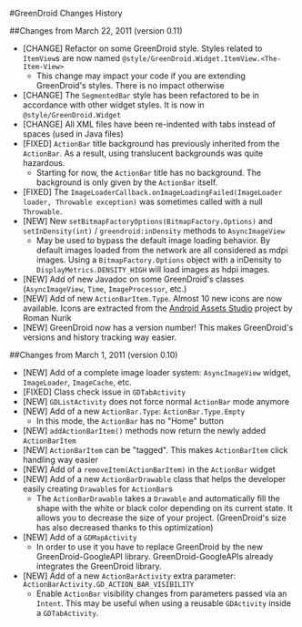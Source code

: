 #GreenDroid Changes History

##Changes from March 22, 2011 (version 0.11)

- [CHANGE] Refactor on some GreenDroid style. Styles related to `ItemView`s are now named `@style/GreenDroid.Widget.ItemView.<The-Item-View>`
    * This change may impact your code if you are extending GreenDroid's styles. There is no impact otherwise
- [CHANGE] The `SegmentedBar` style has been refactored to be in accordance with other widget styles. It is now in `@style/GreenDroid.Widget`
- [CHANGE] All XML files have been re-indented with tabs instead of spaces (used in Java files)
- [FIXED] `ActionBar` title background has previously inherited from the `ActionBar`. As a result, using translucent backgrounds was quite hazardous.
    * Starting for now, the `ActionBar` title has no background. The background is only given by the `ActionBar` itself.
- [FIXED] The `ImageLoaderCallback.onImageLoadingFailed(ImageLoader loader, Throwable exception)` was sometimes called with a null `Throwable`.
- [NEW] New `setBitmapFactoryOptions(BitmapFactory.Options)` and `setInDensity(int)` / `greendroid:inDensity` methods to `AsyncImageView`
    * May be used to bypass the default image loading behavior. By default images loaded from the network are all considered
    as mdpi images. Using a `BitmapFactory.Options` object with a inDensity to `DisplayMetrics.DENSITY_HIGH` will load images as hdpi images.
- [NEW] Add of new Javadoc on some GreenDroid's classes (`AsyncImageView`, `Time`, `ImageProcessor`, etc.)
- [NEW] Add of new `ActionBarItem.Type`. Almost 10 new icons are now available. Icons are extracted from the [Android Assets Studio][android_assets_studio] project by Roman Nurik
- [NEW] GreenDroid now has a version number! This makes GreenDroid's versions and history tracking way easier. 

##Changes from March 1, 2011 (version 0.10)

- [NEW] Add of a complete image loader system: `AsyncImageView` widget, `ImageLoader`, `ImageCache`, etc.
- [FIXED] Class check issue in `GDTabActivity`
- [NEW] `GDListActivity` does not force normal `ActionBar` mode anymore
- [NEW] Add of a new `ActionBar.Type`: `ÀctionBar.Type.Empty`
    * In this mode, the `ActionBar` has no "Home" button   
- [NEW] `addActionBarItem()` methods now return the newly added `ActionBarItem`
- [NEW] `ActionBarItem` can be "tagged". This makes `ActionBarItem` click handling way easier
- [NEW] Add of a `removeItem(ActionBarItem)` in the `ActionBar` widget
- [NEW] Add of a new `ActionBarDrawable` class that helps the developer easily creating `Drawable`s for `ActionBar`s
    * The `ActionBarDrawable` takes a `Drawable` and automatically fill the shape with the white or black color
    depending on its current state. It allows you to decrease the size of your project. (GreenDroid's size 
    has also decreased thanks to this optimization)
- [NEW] Add of a `GDMapActivity`
    * In order to use it you have to replace GreenDroid by the new GreenDroid-GoogleAPI library.
    GreenDroid-GoogleAPIs already integrates the GreenDroid library.
- [NEW] Add of a new `ActionBarActivity` extra parameter: `ÀctionBarActivity.GD_ACTION_BAR_VISIBILITY`
    * Enable `ActionBar` visibility changes from parameters passed via an `Intent`. This may be useful when using
    a reusable `GDActivity` inside a `GDTabActivity`.
    
[android_assets_studio]: http://j.mp/androidassetstudio